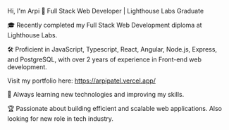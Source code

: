 Hi, I'm Arpi 👋
Full Stack Web Developer | Lighthouse Labs Graduate

🎓 Recently completed my Full Stack Web Development diploma at Lighthouse Labs.

🛠️ Proficient in JavaScript, Typescript, React, Angular, Node.js, Express, and PostgreSQL, with over 2 years of experience in Front-end web development.

Visit my portfolio here: https://arpipatel.vercel.app/

🌱 Always learning new technologies and improving my skills.

🏆 Passionate about building efficient and scalable web applications. Also looking for new role in tech industry.
